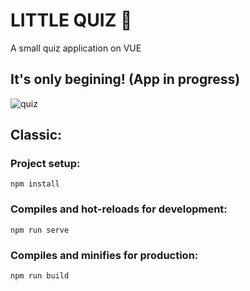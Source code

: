 # LITTLE QUIZ 🌸

A small quiz application on VUE

## It's only begining! (App in progress)

![quiz](https://static.tumblr.com/60e65f8ef6771da1d7d7352f0e510c10/roebfat/3xynujh2m/tumblr_static_72e6hkr2kd8gw0kg8ggoo0kg0.gif "quiz") 

## Classic:

### Project setup:
```
npm install
```

### Compiles and hot-reloads for development:
```
npm run serve
```

### Compiles and minifies for production:
```
npm run build
```
